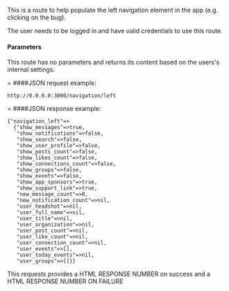 This is a route to help populate the left navigation element in the app (e.g. clicking on the bug).

The user needs to be logged in and have valid credentials to use this route.

#### Parameters

This route has no parameters and returns its content based on the users's internal settings.

=
####JSON request example:
```
http://0.0.0.0:3000/navigation/left
```
=
####JSON response example:

```
{"navigation_left"=>
  {"show_messages"=>true,
   "show_notifications"=>false,
   "show_search"=>false,
   "show_user_profile"=>false,
   "show_posts_count"=>false,
   "show_likes_count"=>false,
   "show_connections_count"=>false,
   "show_groups"=>false,
   "show_events"=>false,
   "show_app_sponsors"=>true,
   "show_support_link"=>true,
   "new_message_count"=>0,
   "new_notification_count"=>nil,
   "user_headshot"=>nil,
   "user_full_name"=>nil,
   "user_title"=>nil,
   "user_organization"=>nil,
   "user_post_count"=>nil,
   "user_like_count"=>nil,
   "user_connection_count"=>nil,
   "user_events"=>[],
   "user_today_events"=>nil,
   "user_groups"=>[]}}
```

This requests provides a HTML RESPONSE NUMBER on success and a HTML RESPONSE NUMBER ON FAILURE